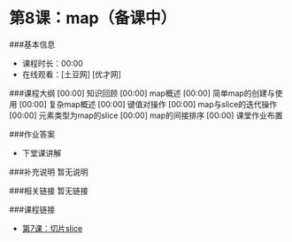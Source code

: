 第8课：map（备课中）
==========================

###基本信息
- 课程时长：00:00
- 在线观看：[土豆网] [优才网]

###课程大纲
	[00:00] 知识回顾
	[00:00] map概述
	[00:00] 简单map的创建与使用
	[00:00] 复杂map概述
	[00:00] 键值对操作
	[00:00] map与slice的迭代操作
	[00:00] 元素类型为map的slice
	[00:00] map的间接排序
	[00:00] 课堂作业布置
	
###作业答案
- 下堂课讲解

###补充说明
暂无说明

###相关链接
暂无链接

###课程链接
- [第7课：切片slice](../lecture7/lecture7.md)